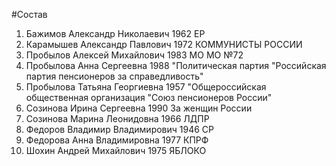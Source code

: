 #Состав
1. Бажимов Александр Николаевич 1962 ЕР
2. Карамышев Александр Павлович 1972 КОММУНИСТЫ РОССИИ
3. Пробылов Алексей Михайлович 1983 МО МО №72
4. Пробылова Анна Сергеевна 1988 \"Политическая партия \"Российская партия пенсионеров за справедливость\"
5. Пробылова Татьяна Георгиевна 1957 \"Общероссийская общественная организация \"Союз пенсионеров России\"
6. Созинова Ирина Сергеевна 1990 За женщин России
7. Созинова Марина Леонидовна 1966 ЛДПР
8. Федоров Владимир Владимирович 1946 СР
9. Федорова Анна Владимировна 1977 КПРФ
10. Шохин Андрей Михайлович 1975 ЯБЛОКО
